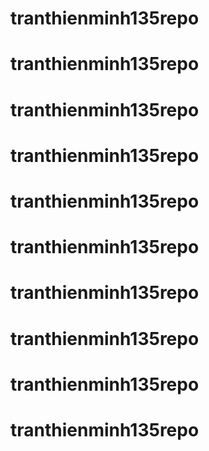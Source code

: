 # tranthienminh135repo
# tranthienminh135repo
# tranthienminh135repo
# tranthienminh135repo
# tranthienminh135repo
# tranthienminh135repo
# tranthienminh135repo
# tranthienminh135repo
# tranthienminh135repo
# tranthienminh135repo
